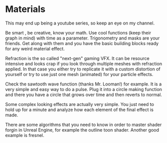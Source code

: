 # Materials

This may end up being a youtube series, so keep an eye on my channel.

Be smart , be creative, know your math.
Use cool functions (keep their graph in mind) with time as a parameter. Trigonometry and masks are your friends. Get along with
them and you have the basic building blocks ready for any weird material effect.

Refraction is the so called "next-gen" gaming VFX. It can be resource intensive and looks crap if you look through multiple
meshes with refraction applied. In that case you either try to replicate it with a custom distortion of yourself or try to
use just one mesh (animated) for your particle effects.

Check the sawtooth wave function (thanks Mr. Looman!) for example. It is a very simple and easy way to do a pulse. Plug it into a
circle making function and there you have a circle that grows over time and then reverts to normal. 

Some complex looking effects are actually very simple. You just need to hold up for a minute and analyze how each element of the final 
effect is made.

There are some algorithms that you need to know in order to master shader forgin in Unreal Engine, for example the outline toon shader.
Another good example is fresnel.
